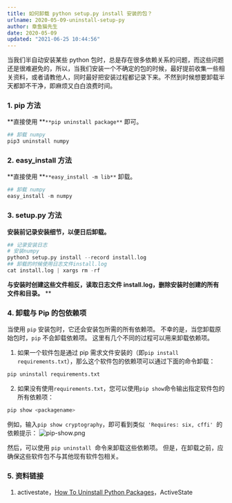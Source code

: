 ```yaml
---
title: 如何卸载 python setup.py install 安装的包？
urlname: 2020-05-09-uninstall-setup-py
author: 章鱼猫先生
date: 2020-05-09
updated: "2021-06-25 10:44:56"
---
```


当我们半自动安装某些 python 包时，总是存在很多依赖关系的问题，而这些问题还是很难避免的，所以，当我们安装一个不确定的包的时候，最好提前收集一些相关资料，或者请教他人，同时最好把安装过程都记录下来。不然到时候想要卸载半天都卸不干净，即麻烦又白白浪费时间。

### 1. pip 方法

\*\*直接使用 \*\*`**pip uninstall package**` 即可。

```python
## 卸载 numpy
pip3 uninstall numpy
```

### 2. easy_install 方法

\*\*直接使用 \*\*`**easy_install -m lib**` 卸载。

```python
## 卸载 numpy
easy_install -m numpy
```

### 3. setup.py 方法

**安装前记录安装细节，以便日后卸载。**

```python
## 记录安装日志
# 安装numpy
python3 setup.py install --record install.log
## 卸载的时候使用日志文件install.log
cat install.log | xargs rm -rf
```

**与安装时创建这些文件相反，读取日志文件 install.log，删除安装时创建的所有文件和目录。**
\*\*

### 4. 卸载与 Pip 的包依赖项

当使用 `pip` 安装包时，它还会安装包所需的所有依赖项。 不幸的是，当您卸载原始包时，`pip` 不会卸载依赖项。 这里有几个不同的过程可以用来卸载依赖项。

1.  如果一个软件包是通过 pip 需求文件安装的（即`pip install requirements.txt`），那么这个软件包的依赖项可以通过下面的命令卸载：

```bash
pip uninstall requirements.txt
```

2.  如果没有使用`requirements.txt`，您可以使用`pip show`命令输出指定软件包的所有依赖项：

```bash
pip show <packagename>
```

例如，输入`pip show cryptography`，即可看到类似  `'Requires: six, cffi'`  的依赖提示：
![pip-show.png](https://shub-1251708715.cos.ap-guangzhou.myqcloud.com/elog-cookbook-img/FiXQc_h02lAJdYuTKQux-GJM__xl.png)

然后，可以使用 `pip uninstall`  命令来卸载这些依赖项。 但是，在卸载之前，应确保这些软件包不与其他现有软件包相关。

### 5. 资料链接

1.  activestate，[How To Uninstall Python Packages](https://www.activestate.com/resources/quick-reads/how-to-uninstall-python-packages/)，ActiveState
